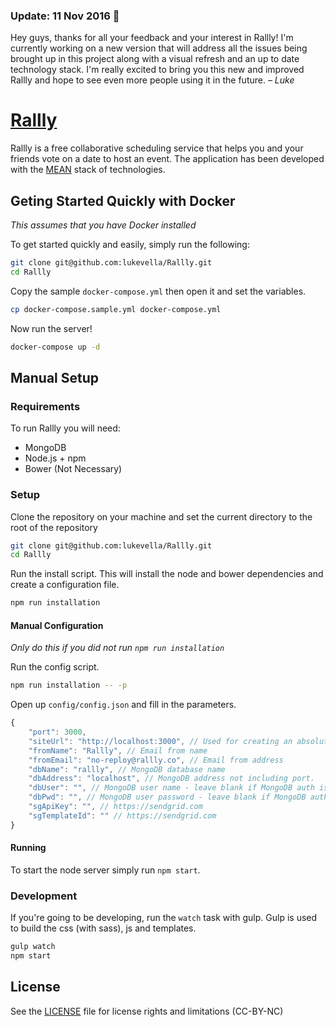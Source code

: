 ### Update: 11 Nov 2016 📝

Hey guys, thanks for all your feedback and your interest in Rallly! I'm currently working on a new version that will address all the issues being brought up in this project along with a visual refresh and an up to date technology stack. I'm really excited to bring you this new and improved Rallly and hope to see even more people using it in the future. *– Luke*

# [Rallly](http://rallly.co)

Rallly is a free collaborative scheduling service that helps you and your friends vote on a date to host an event. The application has been developed with the [MEAN](http://en.wikipedia.org/wiki/MEAN) stack of technologies.


## Geting Started Quickly with Docker
*This assumes that you have Docker installed*

To get started quickly and easily, simply run the following:

```bash
git clone git@github.com:lukevella/Rallly.git
cd Rallly
```
Copy the sample `docker-compose.yml` then open it and set the variables. 
```bash
cp docker-compose.sample.yml docker-compose.yml
```
Now run the server!
```bash
docker-compose up -d
```

## Manual Setup
### Requirements

To run Rallly you will need:

* MongoDB
* Node.js + npm
* Bower (Not Necessary)

### Setup

Clone the repository on your machine and set the current directory to the root of the repository

```bash
git clone git@github.com:lukevella/Rallly.git
cd Rallly
```
Run the install script. This will install the node and bower dependencies and create a configuration file.

```bash
npm run installation
```

#### Manual Configuration
*Only do this if you did not run `npm run installation`*

Run the config script. 
```bash
npm run installation -- -p
```
Open up `config/config.json` and fill in the parameters.

```javascript
{
    "port": 3000,
    "siteUrl": "http://localhost:3000", // Used for creating an absolute URL
    "fromName": "Rallly", // Email from name
    "fromEmail": "no-reploy@rallly.co", // Email from address
    "dbName": "rallly", // MongoDB database name
    "dbAddress": "localhost", // MongoDB address not including port. 
    "dbUser": "", // MongoDB user name - leave blank if MongoDB auth is disabled
    "dbPwd": "", // MongoDB user password - leave blank if MongoDB auth is disabled
    "sgApiKey": "", // https://sendgrid.com
    "sgTemplateId": "" // https://sendgrid.com
}
```

#### Running
To start the node server simply run `npm start`.

### Development
If you're going to be developing, run the `watch` task with gulp. Gulp is used to build the css (with sass), js and templates.

```bash
gulp watch
npm start
```

## License
See the [LICENSE](LICENSE.txt) file for license rights and limitations (CC-BY-NC)
